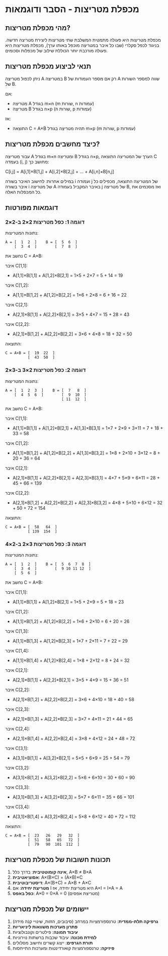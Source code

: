 # מכפלת מטריצות - הסבר ודוגמאות

## מהי מכפלת מטריצות?

מכפלת מטריצות היא פעולה מתמטית המשלבת שתי מטריצות ליצירת מטריצה חדשה. בניגוד לכפל סקלרי (שבו כל איבר במטריצה מוכפל באותו ערך), מכפלת מטריצות היא פעולה מורכבת יותר הכוללת שילוב של מכפלות וסכומים.

## תנאי לביצוע מכפלת מטריצות

ניתן לכפול מטריצה A במטריצה B רק אם מספר העמודות של A שווה למספר השורות של B.

אם:
- מטריצה A בגודל m×n (m שורות, n עמודות)
- מטריצה B בגודל n×p (n שורות, p עמודות)

אז:
- התוצאה C = A×B תהיה מטריצה בגודל m×p (m שורות, p עמודות)

## כיצד מחשבים מכפלת מטריצות?

עבור מטריצה A בגודל m×n ומטריצה B בגודל n×p, הערך של המטריצה התוצאה C בעמדה (i, j) מחושב כך:

C[i,j] = A[i,1]×B[1,j] + A[i,2]×B[2,j] + ... + A[i,n]×B[n,j]

במילים אחרות: לחישוב האיבר בשורה i ועמודה j של המטריצה התוצאה, מכפילים כל איבר בשורה i של מטריצה A באיבר המקביל בעמודה j של מטריצה B, ואז מסכמים את כל המכפלות האלה.

## דוגמאות מפורטות

### דוגמה 1: כפל מטריצות 2×2 ב-2×2

נתונות המטריצות:

```
A = [  1  2  ]    B = [  5  6  ]
    [  3  4  ]        [  7  8  ]
```

נחשב את C = A×B:

איבר C[1,1]:
- A[1,1]×B[1,1] + A[1,2]×B[2,1] = 1×5 + 2×7 = 5 + 14 = 19

איבר C[1,2]:
- A[1,1]×B[1,2] + A[1,2]×B[2,2] = 1×6 + 2×8 = 6 + 16 = 22

איבר C[2,1]:
- A[2,1]×B[1,1] + A[2,2]×B[2,1] = 3×5 + 4×7 = 15 + 28 = 43

איבר C[2,2]:
- A[2,1]×B[1,2] + A[2,2]×B[2,2] = 3×6 + 4×8 = 18 + 32 = 50

התוצאה:
```
C = A×B = [  19  22  ]
          [  43  50  ]
```

### דוגמה 2: כפל מטריצות 2×3 ב-3×2

נתונות המטריצות:

```
A = [  1  2  3  ]    B = [  7   8  ]
    [  4  5  6  ]        [  9  10  ]
                         [ 11  12  ]
```

נחשב את C = A×B:

איבר C[1,1]:
- A[1,1]×B[1,1] + A[1,2]×B[2,1] + A[1,3]×B[3,1] = 1×7 + 2×9 + 3×11 = 7 + 18 + 33 = 58

איבר C[1,2]:
- A[1,1]×B[1,2] + A[1,2]×B[2,2] + A[1,3]×B[3,2] = 1×8 + 2×10 + 3×12 = 8 + 20 + 36 = 64

איבר C[2,1]:
- A[2,1]×B[1,1] + A[2,2]×B[2,1] + A[2,3]×B[3,1] = 4×7 + 5×9 + 6×11 = 28 + 45 + 66 = 139

איבר C[2,2]:
- A[2,1]×B[1,2] + A[2,2]×B[2,2] + A[2,3]×B[3,2] = 4×8 + 5×10 + 6×12 = 32 + 50 + 72 = 154

התוצאה:
```
C = A×B = [  58   64  ]
          [ 139  154  ]
```

### דוגמה 3: כפל מטריצות 3×2 ב-2×4

נתונות המטריצות:

```
A = [  1  2  ]    B = [  5  6  7  8  ]
    [  3  4  ]        [  9 10 11 12  ]
    [  5  6  ]
```

נחשב את C = A×B:

איבר C[1,1]:
- A[1,1]×B[1,1] + A[1,2]×B[2,1] = 1×5 + 2×9 = 5 + 18 = 23

איבר C[1,2]:
- A[1,1]×B[1,2] + A[1,2]×B[2,2] = 1×6 + 2×10 = 6 + 20 = 26

איבר C[1,3]:
- A[1,1]×B[1,3] + A[1,2]×B[2,3] = 1×7 + 2×11 = 7 + 22 = 29

איבר C[1,4]:
- A[1,1]×B[1,4] + A[1,2]×B[2,4] = 1×8 + 2×12 = 8 + 24 = 32

איבר C[2,1]:
- A[2,1]×B[1,1] + A[2,2]×B[2,1] = 3×5 + 4×9 = 15 + 36 = 51

איבר C[2,2]:
- A[2,1]×B[1,2] + A[2,2]×B[2,2] = 3×6 + 4×10 = 18 + 40 = 58

איבר C[2,3]:
- A[2,1]×B[1,3] + A[2,2]×B[2,3] = 3×7 + 4×11 = 21 + 44 = 65

איבר C[2,4]:
- A[2,1]×B[1,4] + A[2,2]×B[2,4] = 3×8 + 4×12 = 24 + 48 = 72

איבר C[3,1]:
- A[3,1]×B[1,1] + A[3,2]×B[2,1] = 5×5 + 6×9 = 25 + 54 = 79

איבר C[3,2]:
- A[3,1]×B[1,2] + A[3,2]×B[2,2] = 5×6 + 6×10 = 30 + 60 = 90

איבר C[3,3]:
- A[3,1]×B[1,3] + A[3,2]×B[2,3] = 5×7 + 6×11 = 35 + 66 = 101

איבר C[3,4]:
- A[3,1]×B[1,4] + A[3,2]×B[2,4] = 5×8 + 6×12 = 40 + 72 = 112

התוצאה:
```
C = A×B = [  23   26   29   32  ]
          [  51   58   65   72  ]
          [  79   90  101  112  ]
```

## תכונות חשובות של מכפלת מטריצות

1. **אינה קומוטטיבית**: בדרך כלל, A×B ≠ B×A
2. **אסוציאטיבית**: A×(B×C) = (A×B)×C
3. **דיסטריבוטיבית**: A×(B+C) = A×B + A×C 
4. **מטריצת יחידה**: אם I היא מטריצת יחידה, אז A×I = I×A = A
5. **כפל באפס**: A×0 = 0×A = 0 (מטריצת אפסים)

## יישומים של מכפלת מטריצות

1. **גרפיקה תלת-ממדית**: טרנספורמציות במרחב (סיבובים, הזזות, שינויי קנה מידה)
2. **פתרון מערכות משוואות ליניאריות**
3. **עיבוד תמונה**: פילטרים וקונבולוציות
4. **למידת מכונה**: עיבוד שכבות ברשתות נוירוניות
5. **תורת הגרפים**: ייצוג קשרים וחישוב מסלולים
6. **פיזיקה**: טרנספורמציות קואורדינטות ומערכות התייחסות
